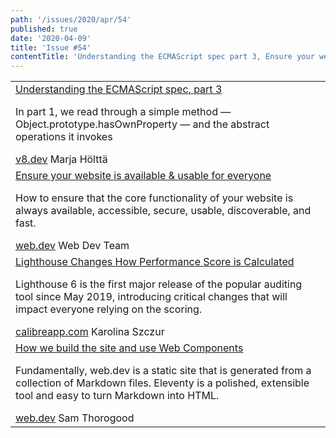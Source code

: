```yaml
---
path: '/issues/2020/apr/54'
published: true
date: '2020-04-09'
title: 'Issue #54'
contentTitle: 'Understanding the ECMAScript spec part 3, Ensure your website is available & usable for everyone and Lighthouse Changes How Performance Score is Calculated ...'
---
```


<center>
	<table align="center" border="0" cellspacing="0" width="100%" height="100%" cellpadding="0">
    <tbody>
				<tr>
					<td>
            <div class="issue__content">
              <a href="https://v8.dev/blog/understanding-ecmascript-part-3" target="_blank" rel="noopener noreferrer">
                <span class="issue__content-title">Understanding the ECMAScript spec, part 3</span>
              </a>
							<p class="issue__content-desc">In part 1, we read through a simple method — Object.prototype.hasOwnProperty — and the abstract operations it invokes</p>
							<div class="issue__content-info"><a href="https://v8.dev/blog/understanding-ecmascript-part-3" target="_blank" rel="noopener noreferrer">v8.dev</a> <span>Marja Hölttä</span></div>
						</div>
					</td>
				</tr>
				<tr>
					<td>
            <div class="issue__content">
              <a href="https://web.dev/covid19/" target="_blank" rel="noopener noreferrer">
                <span class="issue__content-title">Ensure your website is available & usable for everyone</span>
              </a>
							<p class="issue__content-desc">How to ensure that the core functionality of your website is always available, accessible, secure, usable, discoverable, and fast.</p>
							<div class="issue__content-info"><a href="https://web.dev/covid19/" target="_blank" rel="noopener noreferrer">web.dev</a> <span>Web Dev Team</span></div>
						</div>
					</td>
				</tr>
				<tr>
					<td>
            <div class="issue__content">
              <a href="https://calibreapp.com/blog/lighthouse-changes-scoring-algorithm" target="_blank" rel="noopener noreferrer">
                <span class="issue__content-title">Lighthouse Changes How Performance Score is Calculated</span>
              </a>
							<p class="issue__content-desc">Lighthouse 6 is the first major release of the popular auditing tool since May 2019, introducing critical changes that will impact everyone relying on the scoring.</p>
							<div class="issue__content-info"><a href="https://calibreapp.com/blog/lighthouse-changes-scoring-algorithm" target="_blank" rel="noopener noreferrer">calibreapp.com</a> <span>Karolina Szczur</span></div>
						</div>
					</td>
				</tr>
				<tr>
					<td>
            <div class="issue__content">
              <a href="https://web.dev/how-we-build-webdev-and-use-web-components/" target="_blank" rel="noopener noreferrer">
                <span class="issue__content-title">How we build the site and use Web Components</span>
              </a>
							<p class="issue__content-desc">Fundamentally, web.dev is a static site that is generated from a collection of Markdown files. Eleventy is a polished, extensible tool and easy to turn Markdown into HTML.</p>
							<div class="issue__content-info"><a href="https://web.dev/how-we-build-webdev-and-use-web-components/" target="_blank" rel="noopener noreferrer">web.dev</a> <span>Sam Thorogood</span></div>
						</div>
					</td>
				</tr></tbody>
  </table>
</center>
